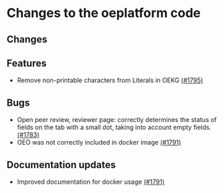 <!--
SPDX-FileCopyrightText: 2025 Jonas Huber <jonas.huber@rl-institut.de>

SPDX-License-Identifier: CC0-1.0
-->

# Changes to the oeplatform code

## Changes

## Features

- Remove non-printable characters from Literals in OEKG [(#1795)](https://github.com/OpenEnergyPlatform/oeplatform/pull/1795)

## Bugs

- Open peer review, reviewer page: correctly determines the status of fields on the tab with a small dot, taking into account empty fields. [(#1783)](https://github.com/OpenEnergyPlatform/oeplatform/pull/1783)
- OEO was not correctly included in docker image [(#1791)](https://github.com/OpenEnergyPlatform/oeplatform/pull/1791)

## Documentation updates

- Improved documentation for docker usage [(#1791)](https://github.com/OpenEnergyPlatform/oeplatform/pull/1791)
